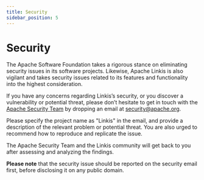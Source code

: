 ```yaml
---
title: Security
sidebar_position: 5
---
```


# Security

The Apache Software Foundation takes a rigorous stance on eliminating security issues in its software projects. Likewise, Apache Linkis is also vigilant and takes security issues related to its features and functionality into the highest consideration.

If you have any concerns regarding Linkis’s security, or you discover a vulnerability or potential threat, please don’t hesitate to get in touch with the [Apache Security Team](http://www.apache.org/security/) by dropping an email at [security@apache.org](mailto:security@apache.org).

Please specify the project name as "Linkis" in the email, and provide a description of the relevant problem or potential threat. You are also urged to recommend how to reproduce and replicate the issue.

The Apache Security Team and the Linkis community will get back to you after assessing and analyzing the findings.

**Please note** that the security issue should be reported on the security email first, before disclosing it on any public domain.